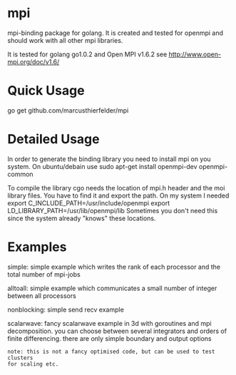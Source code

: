 mpi
===
mpi-binding package for golang. It is created and tested for openmpi and
should work with all other mpi libraries.

It is tested for golang go1.0.2 and Open MPI v1.6.2
see http://www.open-mpi.org/doc/v1.6/



Quick Usage
===========
go get github.com/marcusthierfelder/mpi




Detailed Usage
==============
In order to generate the binding library you need to install mpi on you system.
On ubuntu/debain use
	sudo apt-get install openmpi-dev openmpi-common

To compile the library cgo needs the location of mpi.h header and the moi library
files. You have to find it and export the path. On my system I needed
	export C_INCLUDE_PATH=/usr/include/openmpi
	export LD_LIBRARY_PATH=/usr/lib/openmpi/lib
Sometimes you don't need this since the system already "knows" these locations.



Examples
========

simple:
	simple example which writes the rank of each processor and the 
	total number of mpi-jobs

alltoall:
	simple example which communicates a small number of integer between all
	processors

nonblocking:
	simple send recv example

scalarwave:
	fancy scalarwave example in 3d with goroutines and mpi decomposition.
	you can choose between several integrators and orders of finite differencing.
	there are only simple boundary and output options 

	note: this is not a fancy optimised code, but can be used to test clusters
	for scaling etc.








